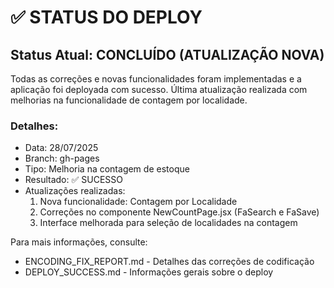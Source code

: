 # ✅ STATUS DO DEPLOY

## Status Atual: CONCLUÍDO (ATUALIZAÇÃO NOVA)

Todas as correções e novas funcionalidades foram implementadas e a aplicação foi deployada com sucesso.
Última atualização realizada com melhorias na funcionalidade de contagem por localidade.

### Detalhes:
- Data: 28/07/2025
- Branch: gh-pages
- Tipo: Melhoria na contagem de estoque
- Resultado: ✅ SUCESSO
- Atualizações realizadas:
  1. Nova funcionalidade: Contagem por Localidade
  2. Correções no componente NewCountPage.jsx (FaSearch e FaSave)
  3. Interface melhorada para seleção de localidades na contagem

Para mais informações, consulte:
- ENCODING_FIX_REPORT.md - Detalhes das correções de codificação
- DEPLOY_SUCCESS.md - Informações gerais sobre o deploy

